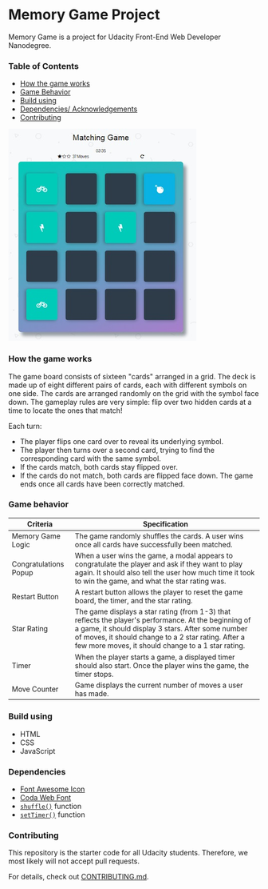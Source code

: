 # Memory Game Project

Memory Game is a project for Udacity Front-End Web Developer Nanodegree.

### Table of Contents
- [How the game works](https://github.com/ionipas/fend-project-memory-game#how-the-game-works)
- [Game Behavior](https://github.com/ionipas/fend-project-memory-game#game-behavior)
- [Build using](https://github.com/ionipas/fend-project-memory-game#build-using)
- [Dependencies/ Acknowledgements](https://github.com/ionipas/fend-project-memory-game#dependencies)
- [Contributing](https://github.com/ionipas/fend-project-memory-game#contributing)

![](https://raw.githubusercontent.com/ionipas/fend-project-memory-game/master/img/capture.jpg)

### How the game works

The game board consists of sixteen "cards" arranged in a grid. The deck is made up of eight different pairs of cards, each with different symbols on one side. The cards are arranged randomly on the grid with the symbol face down. The gameplay rules are very simple: flip over two hidden cards at a time to locate the ones that match!

Each turn:
- The player flips one card over to reveal its underlying symbol.
- The player then turns over a second card, trying to find the corresponding card with the same symbol.
- If the cards match, both cards stay flipped over.
- If the cards do not match, both cards are flipped face down.
The game ends once all cards have been correctly matched.

### Game behavior

|Criteria|Specification|
|---|---|
|Memory Game Logic|The game randomly shuffles the cards. A user wins once all cards have successfully been matched.|
|Congratulations Popup|When a user wins the game, a modal appears to congratulate the player and ask if they want to play again. It should also tell the user how much time it took to win the game, and what the star rating was.|
|Restart Button|A restart button allows the player to reset the game board, the timer, and the star rating.|
|Star Rating|The game displays a star rating (from 1-3) that reflects the player's performance. At the beginning of a game, it should display 3 stars. After some number of moves, it should change to a 2 star rating. After a few more moves, it should change to a 1 star rating.|
|Timer|When the player starts a game, a displayed timer should also start. Once the player wins the game, the timer stops.|
|Move Counter|Game displays the current number of moves a user has made.|

### Build using

- HTML
- CSS
- JavaScript

### Dependencies

- [Font Awesome Icon](https://maxcdn.bootstrapcdn.com/font-awesome/4.6.1/css/font-awesome.min.css)
- [Coda Web Font](https://fonts.googleapis.com/css?family=Coda)
- [`shuffle()`](http://stackoverflow.com/a/2450976) function
- [`setTimer()`](http://stackoverflow.com/a/5517836) function

### Contributing

This repository is the starter code for all Udacity students. Therefore, we most likely will not accept pull requests.

For details, check out [CONTRIBUTING.md](https://github.com/ionipas/fend-project-memory-game/blob/master/CONTRIBUTING.md).
